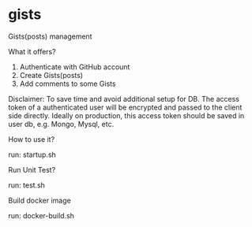 # gists

Gists(posts) management

What it offers?

  1) Authenticate with GitHub account
  2) Create Gists(posts)
  3) Add comments to some Gists

Disclaimer:
  To save time and avoid additional setup for DB. The access token of a authenticated user will be encrypted and passed to the client side directly.
  Ideally on production, this access token should be saved in user db, e.g. Mongo, Mysql, etc.


How to use it?

  run: startup.sh


Run Unit Test?

  run: test.sh

Build docker image

  run: docker-build.sh
